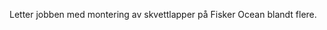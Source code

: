 <!-- Edit this file to change the product description -->

<p>Letter jobben med montering av skvettlapper på Fisker Ocean blandt flere.</p>
<!---->